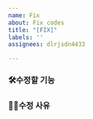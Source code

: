 ```yaml
---
name: Fix
about: Fix codes
title: "[FIX]"
labels: ''
assignees: dlrjsdn4433

---
```


<h3>🛠수정할 기능<h3/>

<h3>🤷‍♀️수정 사유<h3/>
